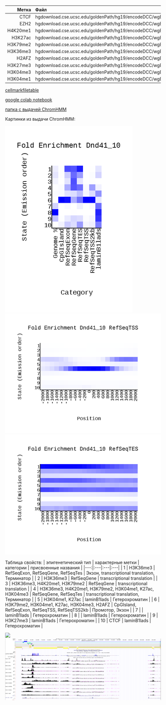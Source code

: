 | Метка | Файл |
|---:|:---|
| CTCF | hgdownload.cse.ucsc.edu/goldenPath/hg19/encodeDCC/wgEncodeBroadHistone/wgEncodeBroadHistoneDnd41CtcfAlnRep1.bam |
| EZH2 | hgdownload.cse.ucsc.edu/goldenPath/hg19/encodeDCC/wgEncodeBroadHistone/wgEncodeBroadHistoneDnd41Ezh239875AlnRep1.bam |
| H4K20me1 | hgdownload.cse.ucsc.edu/goldenPath/hg19/encodeDCC/wgEncodeBroadHistone/wgEncodeBroadHistoneDnd41H4k20me1AlnRep1.bam |
| H3K27ac | hgdownload.cse.ucsc.edu/goldenPath/hg19/encodeDCC/wgEncodeBroadHistone/wgEncodeBroadHistoneDnd41H3k27acAlnRep1.bam |
| H3K79me2 | hgdownload.cse.ucsc.edu/goldenPath/hg19/encodeDCC/wgEncodeBroadHistone/wgEncodeBroadHistoneDnd41H3k79me2AlnRep1.bam |
| H3K36me3 | hgdownload.cse.ucsc.edu/goldenPath/hg19/encodeDCC/wgEncodeBroadHistone/wgEncodeBroadHistoneDnd41H3k36me3AlnRep1.bam |
| H2AFZ | hgdownload.cse.ucsc.edu/goldenPath/hg19/encodeDCC/wgEncodeBroadHistone/wgEncodeBroadHistoneDnd41H2azAlnRep1.bam |
| H3K27me3 | hgdownload.cse.ucsc.edu/goldenPath/hg19/encodeDCC/wgEncodeBroadHistone/wgEncodeBroadHistoneDnd41H3k27me3AlnRep1.bam |
| H3K04me3 | hgdownload.cse.ucsc.edu/goldenPath/hg19/encodeDCC/wgEncodeBroadHistone/wgEncodeBroadHistoneDnd41H3k04me3AlnRep1.bam |
| H3K04me1 | hgdownload.cse.ucsc.edu/goldenPath/hg19/encodeDCC/wgEncodeBroadHistone/wgEncodeBroadHistoneDnd41H3k04me1AlnRep1.bam |


[cellmarkfiletable](https://github.com/princecorwinofamber/hse_hw3_chromhmm/blob/main/cellmarkfiletable.txt)


[google colab notebook](https://colab.research.google.com/drive/1EF1XlW3EW4-OmLiFUCZj-vro5173BEhs?usp=sharing)


[папка с выдачей ChromHMM](https://github.com/princecorwinofamber/hse_hw3_chromhmm/tree/main/learned_model)


Картинки из выдачи ChromHMM:


![](https://github.com/princecorwinofamber/hse_hw3_chromhmm/blob/main/Dnd41_10_overlap.png)
![](https://github.com/princecorwinofamber/hse_hw3_chromhmm/blob/main/Dnd41_10_RefSeqTSS_neighborhood.png)
![](https://github.com/princecorwinofamber/hse_hw3_chromhmm/blob/main/Dnd41_10_RefSeqTES_neighborhood.png)


Таблица свойств:
| эпигенетический тип | характерные метки | категории | присвоенные названия |
|---:|:---|:---|:---|
| 1 | H3K36me3 | RefSeqExon, RefSeqGene, RefSeqTes | Экзон, transcriptional translation, Терминатор |
| 2 | H3K36me3 | RefSeqGene | transcriptional translation |
| 3 | H3K36me3, H4K20me1, H3K79me2 | RefSeqGene | transcriptional translation |
| 4 | H3K36me3, H4K20me1, H3K79me2, H3K04me1, K27ac, H3K04me3 | RefSeqGene, RefSeqTes | transcriptional translation, Терминатор |
| 5 | H3K04me1, K27ac | laminB1lads | Гетерохроматин |
| 6 | H3K79me2, H3K04me1, K27ac, H3K04me3, H2AFZ | CpGIsland, RefSeqExon, RefSeqTSS, RefSeqTSS2kb | Промотор, Экзон |
| 7 | | laminB1lads | Гетерохроматин |
| 8 | | laminB1lads | Гетерохроматин |
| 9 | H3K27me3 | laminB1lads | Гетерохроматин |
| 10 | CTCF | laminB1lads | Гетерохроматин |


![](https://github.com/princecorwinofamber/hse_hw3_chromhmm/blob/main/uscs1.png)
![](https://github.com/princecorwinofamber/hse_hw3_chromhmm/blob/main/uscs2.png)
